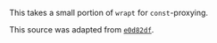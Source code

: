 This takes a small portion of `wrapt` for `const`-proxying.

This source was adapted from [`e0d82df`](https://github.com/GrahamDumpleton/wrapt/tree/e0d82df).

